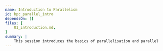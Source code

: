 ```yaml
---
name: Introduction to Parallelism
id: hpc_parallel_intro
dependsOn: []
files: [
    01_introduction.md,
]
summary: |
    This session introduces the basics of parallelisation and parallel programming, covering shared and distributed memory, different parallel paradigms, and the distinctions between data parallelism and message passing.
---
```

